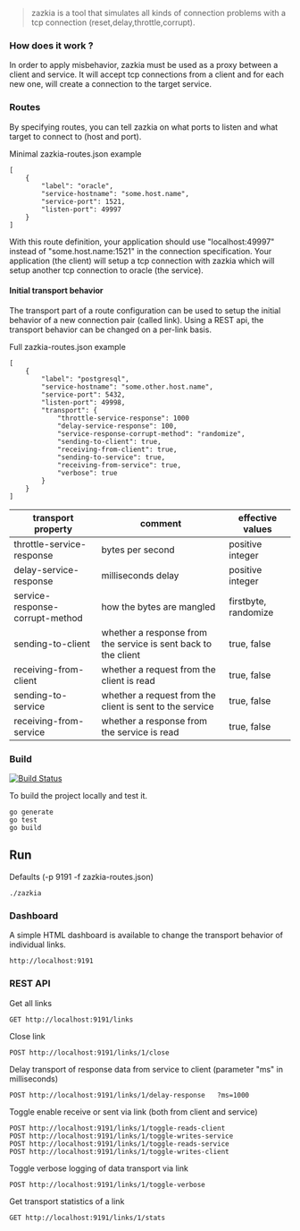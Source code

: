 > zazkia
is a tool that simulates all kinds of connection problems with a tcp connection (reset,delay,throttle,corrupt).


### How does it work ?
In order to apply misbehavior, zazkia must be used as a proxy between a client and service.
It will accept tcp connections from a client and for each new one, will create a connection to the target service.

### Routes
By specifying routes, you can tell zazkia on what ports to listen and what target to connect to (host and port).

Minimal zazkia-routes.json example

	[
	    {
	        "label": "oracle",
	        "service-hostname": "some.host.name",
	        "service-port": 1521,
	        "listen-port": 49997
	    }
	]

With this route definition, your application should use "localhost:49997" instead of "some.host.name:1521" in the connection specification.
Your application (the client) will setup a tcp connection with zazkia which will setup another tcp connection to oracle (the service).

#### Initial transport behavior
The transport part of a route configuration can be used to setup the initial behavior of a new connection pair (called link).
Using a REST api, the transport behavior can be changed on a per-link basis.

Full zazkia-routes.json example

	[
	    {
	        "label": "postgresql",
	        "service-hostname": "some.other.host.name",
	        "service-port": 5432,
	        "listen-port": 49998,
	        "transport": {
				"throttle-service-response": 1000
				"delay-service-response": 100,
				"service-response-corrupt-method": "randomize",
				"sending-to-client": true,
				"receiving-from-client": true,
				"sending-to-service": true,
				"receiving-from-service": true,
				"verbose": true
	        }
	    }
	]

| transport property | comment | effective values |
|-----------|---------|--------|
| throttle-service-response | bytes per second | positive integer |
| delay-service-response | milliseconds delay | positive integer |
| service-response-corrupt-method | how the bytes are mangled | firstbyte, randomize |
| sending-to-client | whether a response from the service is sent back to the client | true, false |
| receiving-from-client | whether a request from the client is read | true, false |
| sending-to-service | whether a request from the client is sent to the service | true, false |
| receiving-from-service | whether a response from the service is read | true, false |

### Build
[![Build Status](https://drone.io/github.com/emicklei/zazkia/status.png?maxAge=600)](https://drone.io/github.com/emicklei/zazkia/latest)

To build the project locally and test it.

	go generate
	go test
	go build

## Run

Defaults (-p 9191 -f zazkia-routes.json)

	./zazkia

### Dashboard
A simple HTML dashboard is available to change the transport behavior of individual links.

	http://localhost:9191
	
	
### REST API

Get all links

	GET http://localhost:9191/links
	

Close link

	POST http://localhost:9191/links/1/close
	

Delay transport of response data from service to client (parameter "ms" in milliseconds)

	POST http://localhost:9191/links/1/delay-response	?ms=1000

	
Toggle enable receive or sent via link (both from client and service)	

	POST http://localhost:9191/links/1/toggle-reads-client
	POST http://localhost:9191/links/1/toggle-writes-service
	POST http://localhost:9191/links/1/toggle-reads-service
	POST http://localhost:9191/links/1/toggle-writes-client	


Toggle verbose logging of data transport via link

	POST http://localhost:9191/links/1/toggle-verbose

		
Get transport statistics of a link

	GET http://localhost:9191/links/1/stats
	